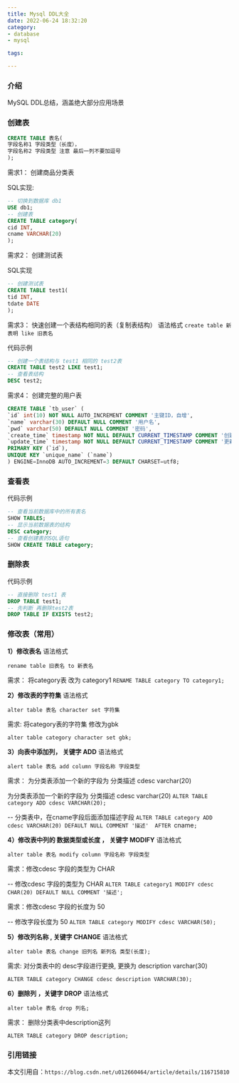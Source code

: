 ```yaml
---
title: Mysql DDL大全
date: 2022-06-24 18:32:20
category:
- database
- mysql

tags:

---
```


### 介绍
MySQL DDL总结，涵盖绝大部分应用场景

### 创建表

```sql
CREATE TABLE 表名(
字段名称1 字段类型（长度），
字段名称2 字段类型 注意 最后一列不要加逗号
);
```

需求1： 创建商品分类表

SQL实现:
```sql
-- 切换到数据库 db1
USE db1;
-- 创建表
CREATE TABLE category(
cid INT,
cname VARCHAR(20)
);
```


需求2： 创建测试表

SQL实现
```sql
-- 创建测试表
CREATE TABLE test1(
tid INT,
tdate DATE
);
```


需求3： 快速创建一个表结构相同的表（复制表结构）
语法格式
`create table 新表明 like 旧表名`

代码示例
```sql
-- 创建一个表结构与 test1 相同的 test2表
CREATE TABLE test2 LIKE test1;
-- 查看表结构
DESC test2;
```


需求4： 创建完整的用户表
```sql
CREATE TABLE `tb_user` (
`id` int(10) NOT NULL AUTO_INCREMENT COMMENT '主键ID，自增',
`name` varchar(30) DEFAULT NULL COMMENT '用户名',
`pwd` varchar(50) DEFAULT NULL COMMENT '密码',
`create_time` timestamp NOT NULL DEFAULT CURRENT_TIMESTAMP COMMENT '创建时间',
`update_time` timestamp NOT NULL DEFAULT CURRENT_TIMESTAMP COMMENT '更新时间',
PRIMARY KEY (`id`),
UNIQUE KEY `unique_name` (`name`)
) ENGINE=InnoDB AUTO_INCREMENT=3 DEFAULT CHARSET=utf8;
```


### 查看表

代码示例
```sql
-- 查看当前数据库中的所有表名
SHOW TABLES;
-- 显示当前数据表的结构
DESC category;
-- 查看创建表的SQL语句
SHOW CREATE TABLE category;
```

### 删除表

代码示例
```sql
-- 直接删除 test1 表
DROP TABLE test1;
-- 先判断 再删除test2表
DROP TABLE IF EXISTS test2;
```

### 修改表（常用）
**1）修改表名**
语法格式

`rename table 旧表名 to 新表名`

需求： 将category表 改为 category1
`RENAME TABLE category TO category1;`

**2）修改表的字符集**
语法格式

`alter table 表名 character set 字符集`

需求: 将category表的字符集 修改为gbk

`alter table category character set gbk;`

**3）向表中添加列， 关键字 ADD**
语法格式

`alert table 表名 add column 字段名称 字段类型`

需求： 为分类表添加一个新的字段为 分类描述 cdesc varchar(20)

为分类表添加一个新的字段为 分类描述 cdesc varchar(20)
`ALTER TABLE category ADD cdesc VARCHAR(20);`

-- 分类表中，在cname字段后面添加描述字段
`ALTER TABLE category ADD cdesc VARCHAR(20) DEFAULT NULL COMMENT '描述'  AFTER `cname`;`

**4）修改表中列的 数据类型或长度 ， 关键字 MODIFY**
语法格式

`alter table 表名 modify column 字段名称 字段类型`

需求：修改cdesc 字段的类型为 CHAR

-- 修改cdesc 字段的类型为 CHAR
`ALTER TABLE category1 MODIFY cdesc CHAR(20) DEFAULT NULL COMMENT '描述';`

需求：修改cdesc 字段的长度为 50

-- 修改字段长度为 50
`ALTER TABLE category MODIFY cdesc VARCHAR(50);`

**5）修改列名称 , 关键字 CHANGE**
语法格式

`alter table 表名 change 旧列名 新列名 类型(长度);`

需求: 对分类表中的 desc字段进行更换, 更换为 description varchar(30)

`ALTER TABLE category CHANGE cdesc description VARCHAR(30);`

**6）删除列 ，关键字 DROP**
语法格式

`alter table 表名 drop 列名;`

需求： 删除分类表中description这列

`ALTER TABLE category DROP description;`

### 引用链接
本文引用自：`https://blog.csdn.net/u012660464/article/details/116715810`